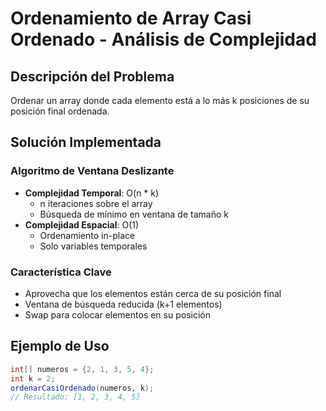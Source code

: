 # Ordenamiento de Array Casi Ordenado - Análisis de Complejidad

## Descripción del Problema

Ordenar un array donde cada elemento está a lo más k posiciones de su posición final ordenada.

## Solución Implementada

### Algoritmo de Ventana Deslizante

- **Complejidad Temporal**: O(n \* k)
  - n iteraciones sobre el array
  - Búsqueda de mínimo en ventana de tamaño k
- **Complejidad Espacial**: O(1)
  - Ordenamiento in-place
  - Solo variables temporales

### Característica Clave

- Aprovecha que los elementos están cerca de su posición final
- Ventana de búsqueda reducida (k+1 elementos)
- Swap para colocar elementos en su posición

## Ejemplo de Uso

```java
int[] numeros = {2, 1, 3, 5, 4};
int k = 2;
ordenarCasiOrdenado(numeros, k);
// Resultado: [1, 2, 3, 4, 5]
```
